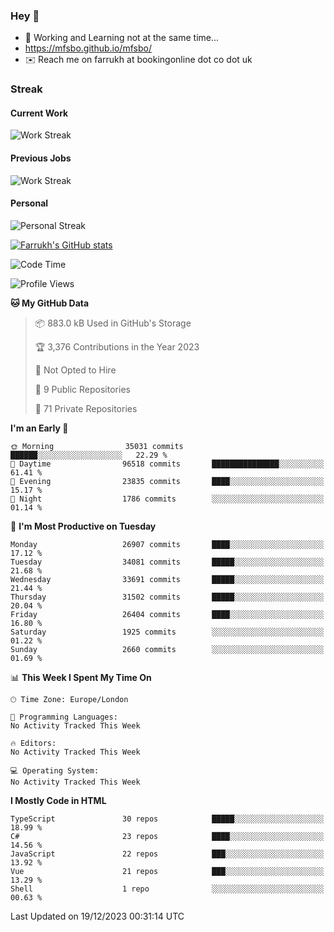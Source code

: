 ### Hey 👋

- 🏃 Working and Learning not at the same time...
- https://mfsbo.github.io/mfsbo/
- ✉️ Reach me on farrukh at bookingonline dot co dot uk

### Streak
#### Current Work
![Work Streak](https://streak-stats.demolab.com/?user=mfsbo)
#### Previous Jobs
![Work Streak](https://streak-stats.demolab.com/?user=farrukhcw)
#### Personal
![Personal Streak](https://streak-stats.demolab.com/?user=farrukhsubhani)

[![Farrukh's GitHub stats](https://github-readme-stats.vercel.app/api?username=mfsbo&hide=stars&count_private=true)](https://github.com/mfsbo/)

<!--START_SECTION:waka-->
![Code Time](http://img.shields.io/badge/Code%20Time-576%20hrs%207%20mins-blue)

![Profile Views](http://img.shields.io/badge/Profile%20Views-0-blue)

**🐱 My GitHub Data** 

> 📦 883.0 kB Used in GitHub's Storage 
 > 
> 🏆 3,376 Contributions in the Year 2023
 > 
> 🚫 Not Opted to Hire
 > 
> 📜 9 Public Repositories 
 > 
> 🔑 71 Private Repositories 
 > 
**I'm an Early 🐤** 

```text
🌞 Morning                35031 commits       ██████░░░░░░░░░░░░░░░░░░░   22.29 % 
🌆 Daytime                96518 commits       ███████████████░░░░░░░░░░   61.41 % 
🌃 Evening                23835 commits       ████░░░░░░░░░░░░░░░░░░░░░   15.17 % 
🌙 Night                  1786 commits        ░░░░░░░░░░░░░░░░░░░░░░░░░   01.14 % 
```
📅 **I'm Most Productive on Tuesday** 

```text
Monday                   26907 commits       ████░░░░░░░░░░░░░░░░░░░░░   17.12 % 
Tuesday                  34081 commits       █████░░░░░░░░░░░░░░░░░░░░   21.68 % 
Wednesday                33691 commits       █████░░░░░░░░░░░░░░░░░░░░   21.44 % 
Thursday                 31502 commits       █████░░░░░░░░░░░░░░░░░░░░   20.04 % 
Friday                   26404 commits       ████░░░░░░░░░░░░░░░░░░░░░   16.80 % 
Saturday                 1925 commits        ░░░░░░░░░░░░░░░░░░░░░░░░░   01.22 % 
Sunday                   2660 commits        ░░░░░░░░░░░░░░░░░░░░░░░░░   01.69 % 
```


📊 **This Week I Spent My Time On** 

```text
🕑︎ Time Zone: Europe/London

💬 Programming Languages: 
No Activity Tracked This Week

🔥 Editors: 
No Activity Tracked This Week

💻 Operating System: 
No Activity Tracked This Week
```

**I Mostly Code in HTML** 

```text
TypeScript               30 repos            █████░░░░░░░░░░░░░░░░░░░░   18.99 % 
C#                       23 repos            ████░░░░░░░░░░░░░░░░░░░░░   14.56 % 
JavaScript               22 repos            ███░░░░░░░░░░░░░░░░░░░░░░   13.92 % 
Vue                      21 repos            ███░░░░░░░░░░░░░░░░░░░░░░   13.29 % 
Shell                    1 repo              ░░░░░░░░░░░░░░░░░░░░░░░░░   00.63 % 
```




 Last Updated on 19/12/2023 00:31:14 UTC
<!--END_SECTION:waka-->
<!--
**mfsbo/mfsbo** is a ✨ _special_ ✨ repository because its `README.md` (this file) appears on your GitHub profile.

Here are some ideas to get you started:

- 🔭 I’m currently working on ...
- 🌱 I’m currently learning ...
- 👯 I’m looking to collaborate on ...
- 🤔 I’m looking for help with ...
- 💬 Ask me about ...
- 📫 How to reach me: ...
- 😄 Pronouns: ...
- ⚡ Fun fact: ...
-->
